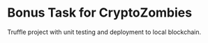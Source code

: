 <h1>Bonus Task for CryptoZombies</h1>
Truffle project with unit testing and deployment to local blockchain.
